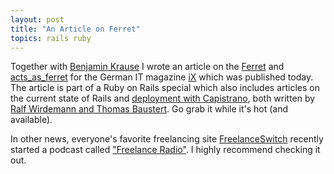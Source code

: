 ```yaml
---
layout: post
title: "An Article on Ferret"
topics: rails ruby
---
```

Together with [Benjamin Krause](http://blog.omdb-beta.org) I wrote an article on the [Ferret](http://ferret.davebalmain.com/trac/) and [acts\_as\_ferret](http://projects.jkraemer.net/acts_as_ferret/) for the German IT magazine [iX](http://www.ix.de/) which was published today. The article is part of a Ruby on Rails special which also includes articles on the current state of Rails and [deployment with Capistrano](http://www.heise.de/ix/artikel/2007/11/058), both written by [Ralf Wirdemann and Thomas Baustert](http://www.b-simple.de/). Go grab it while it's hot (and available).

In other news, everyone's favorite freelancing site [FreelanceSwitch](http://freelanceswitch.com) recently started a podcast called ["Freelance Radio"](http://freelanceswitch.com/podcasts). I highly recommend checking it out.